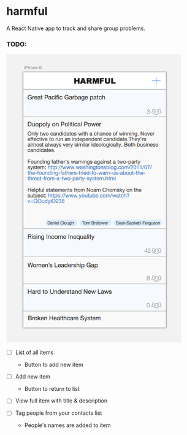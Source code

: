 # harmful

A React Native app to track and share group problems.


### TODO:

<img src="https://github.com/dsernst/harmful/raw/master/mockup.png" width="456px" alt="mockup" />

- [ ] List of all items
  - Button to add new item

- [ ] Add new item
  - Button to return to list

- [ ] View full item with title & description

- [ ] Tag people from your contacts list
  - People's names are added to item
